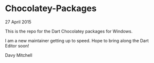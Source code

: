 # Chocolatey-Packages

27 April 2015

This is the repo for the Dart Chocolatey packages for Windows.

I am a new maintainer getting up to speed. Hope to bring along the Dart Editor soon!

Davy Mitchell
